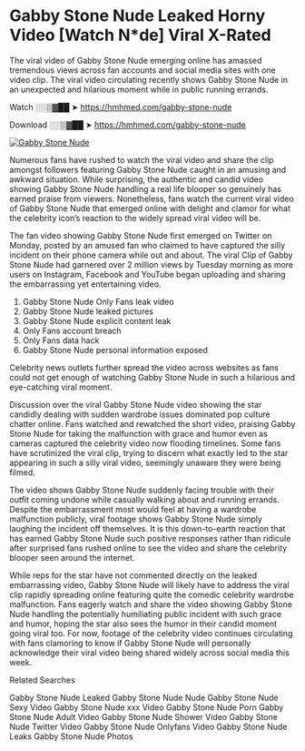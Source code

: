 ﻿# Gabby Stone Nude Leaked Horny Video [Watch N*de] Viral X-Rated

The viral video of ﻿Gabby Stone Nude emerging online has amassed tremendous views across fan accounts and social media sites with one video clip. The viral video circulating recently shows ﻿Gabby Stone Nude in an unexpected and hilarious moment while in public running errands. 

Watch ░░▒▓██ ➤ https://hmhmed.com/gabby-stone-nude

Download ░░▒▓██ ➤ https://hmhmed.com/gabby-stone-nude

[![Gabby Stone Nude](https://i.imgur.com/dJHk4Zq.gif)](https://hmhmed.com/gabby-stone-nude)

Numerous fans have rushed to watch the viral video and share the clip amongst followers featuring ﻿Gabby Stone Nude caught in an amusing and awkward situation. While surprising, the authentic and candid video showing ﻿Gabby Stone Nude handling a real life blooper so genuinely has earned praise from viewers. Nonetheless, fans watch the current viral video of ﻿Gabby Stone Nude that emerged online with delight and clamor for what the celebrity icon’s reaction to the widely spread viral video will be.

The fan video showing ﻿Gabby Stone Nude first emerged on Twitter on Monday, posted by an amused fan who claimed to have captured the silly incident on their phone camera while out and about. The viral Clip of ﻿Gabby Stone Nude had garnered over 2 million views by Tuesday morning as more users on Instagram, Facebook and YouTube began uploading and sharing the embarrassing yet entertaining video. 

1. ﻿Gabby Stone Nude Only Fans leak video
2. ﻿Gabby Stone Nude leaked pictures
3. ﻿Gabby Stone Nude explicit content leak
4. Only Fans account breach
5. Only Fans data hack
6. ﻿Gabby Stone Nude personal information exposed

Celebrity news outlets further spread the video across websites as fans could not get enough of watching ﻿Gabby Stone Nude in such a hilarious and eye-catching viral moment. 

Discussion over the viral ﻿Gabby Stone Nude video showing the star candidly dealing with sudden wardrobe issues dominated pop culture chatter online. Fans watched and rewatched the short video, praising ﻿Gabby Stone Nude for taking the malfunction with grace and humor even as cameras captured the celebrity video now flooding timelines. Some fans have scrutinized the viral clip, trying to discern what exactly led to the star appearing in such a silly viral video, seemingly unaware they were being filmed.

The video shows ﻿Gabby Stone Nude suddenly facing trouble with their outfit coming undone while casually walking about and running errands. Despite the embarrassment most would feel at having a wardrobe malfunction publicly, viral footage shows ﻿Gabby Stone Nude simply laughing the incident off themselves. It is this down-to-earth reaction that has earned ﻿Gabby Stone Nude such positive responses rather than ridicule after surprised fans rushed online to see the video and share the celebrity blooper seen around the internet.  

While reps for the star have not commented directly on the leaked embarrassing video, ﻿Gabby Stone Nude will likely have to address the viral clip rapidly spreading online featuring quite the comedic celebrity wardrobe malfunction. Fans eagerly watch and share the video showing ﻿Gabby Stone Nude handling the potentially humiliating public incident with such grace and humor, hoping the star also sees the humor in their candid moment going viral too. For now, footage of the celebrity video continues circulating with fans clamoring to know if ﻿Gabby Stone Nude will personally acknowledge their viral video being shared widely across social media this week.

Related Searches

﻿Gabby Stone Nude Leaked
﻿Gabby Stone Nude Nude
﻿Gabby Stone Nude Sexy Video
﻿Gabby Stone Nude xxx Video
﻿Gabby Stone Nude Porn
﻿Gabby Stone Nude Adult Video
﻿Gabby Stone Nude Shower Video
﻿Gabby Stone Nude Twitter Video
﻿Gabby Stone Nude Onlyfans Video
﻿Gabby Stone Nude Leaks
﻿Gabby Stone Nude Photos